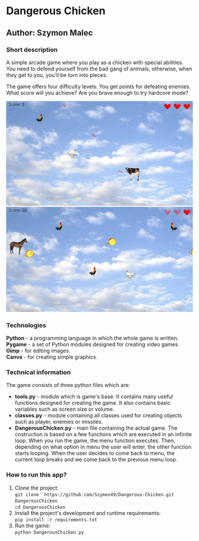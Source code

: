 # Dangerous Chicken
## Author: Szymon Malec

### Short description
A simple arcade game where you play as a chicken with special abilities. You need to defend yourself from the bad gang of animals, otherwise, when they get to you, you'll be torn into pieces.

The game offers four difficulty levels. You get points for defeating enemies. What score will you achieve? Are you brave enough to try hardcore mode?

![Screenshot](/files/screenshot1.png)
![Screenshot](/files/screenshot2.png)

### Technologies
**Python** - a programming language in which the whole game is written. <br>
**Pygame** - a set of Python modules designed for creating video games. <br>
**Gimp** - for editing images. <br>
**Canva** - for creating simple graphics.

### Technical information
The game consists of three python files which are:
- **tools.py** - module which is game's base. It contains many useful functions designed for creating the game. It also contains basic variables such as screen size or volume.
- **classes.py** - module containing all classes used for creating objects such as player, enemies or missiles.
- **DangerousChicken.py** - main file containing the actual game. The costruction is based on a few functions which are executed in an infinite loop. When you run the game, the menu function executes. Then, depending on what option in menu the user will enter, the other function starts looping. When the user decides to come back to menu, the current loop breaks and we come back to the previous menu loop.

### How to run this app?
1. Clone the project: <br>
`git clone  https://github.com/Szymex49/Dangerous-Chicken.git DangerousChicken` <br>
`cd DangerousChicken`
2. Install the project's development and runtime requirements: <br>
`pip install -r requirements.txt`
3. Run the game: <br>
`python DangerousChicken.py`
